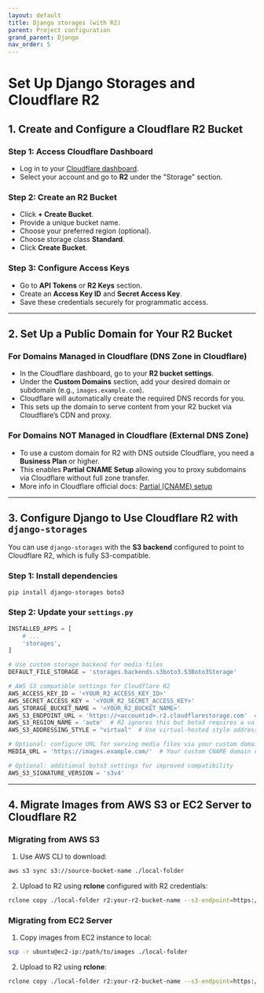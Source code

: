 ```yaml
---
layout: default
title: Django storages (with R2)
parent: Project configuration
grand_parent: Django
nav_order: 5
---
```


# Set Up Django Storages and Cloudflare R2

## 1. Create and Configure a Cloudflare R2 Bucket

### Step 1: Access Cloudflare Dashboard

* Log in to your [Cloudflare dashboard](https://dash.cloudflare.com).
* Select your account and go to **R2** under the "Storage" section.

### Step 2: Create an R2 Bucket

* Click **+ Create Bucket**.
* Provide a unique bucket name.
* Choose your preferred region (optional).
* Choose storage class **Standard**.
* Click **Create Bucket**.

### Step 3: Configure Access Keys

* Go to **API Tokens** or **R2 Keys** section.
* Create an **Access Key ID** and **Secret Access Key**.
* Save these credentials securely for programmatic access.

---

## 2. Set Up a Public Domain for Your R2 Bucket

### For Domains Managed in Cloudflare (DNS Zone in Cloudflare)

* In the Cloudflare dashboard, go to your **R2 bucket settings**.
* Under the **Custom Domains** section, add your desired domain or subdomain (e.g., `images.example.com`).
* Cloudflare will automatically create the required DNS records for you.
* This sets up the domain to serve content from your R2 bucket via Cloudflare’s CDN and proxy.

### For Domains NOT Managed in Cloudflare (External DNS Zone)

* To use a custom domain for R2 with DNS outside Cloudflare, you need a **Business Plan** or higher.
* This enables **Partial CNAME Setup** allowing you to proxy subdomains via Cloudflare without full zone transfer.
* More info in Cloudflare official docs:
  [Partial (CNAME) setup](https://developers.cloudflare.com/dns/zone-setups/partial-setup/)

---

## 3. Configure Django to Use Cloudflare R2 with `django-storages`

You can use `django-storages` with the **S3 backend** configured to point to Cloudflare R2, which is fully S3-compatible.

### Step 1: Install dependencies

```bash
pip install django-storages boto3
```

### Step 2: Update your `settings.py`

```python
INSTALLED_APPS = [
    # ...
    'storages',
]

# Use custom storage backend for media files
DEFAULT_FILE_STORAGE = 'storages.backends.s3boto3.S3Boto3Storage'

# AWS S3 compatible settings for Cloudflare R2
AWS_ACCESS_KEY_ID = '<YOUR_R2_ACCESS_KEY_ID>'
AWS_SECRET_ACCESS_KEY = '<YOUR_R2_SECRET_ACCESS_KEY>'
AWS_STORAGE_BUCKET_NAME = '<YOUR_R2_BUCKET_NAME>'
AWS_S3_ENDPOINT_URL = 'https://<accountid>.r2.cloudflarestorage.com'  # Replace <accountid>
AWS_S3_REGION_NAME = 'auto'  # R2 ignores this but boto3 requires a value
AWS_S3_ADDRESSING_STYLE = "virtual"  # Use virtual-hosted style addressing

# Optional: configure URL for serving media files via your custom domain (Cloudflare proxy)
MEDIA_URL = 'https://images.example.com/'  # Your custom CNAME domain configured in Cloudflare DNS

# Optional: additional boto3 settings for improved compatibility
AWS_S3_SIGNATURE_VERSION = 's3v4'
```

---

## 4. Migrate Images from AWS S3 or EC2 Server to Cloudflare R2

### Migrating from AWS S3

1. Use AWS CLI to download:

```bash
aws s3 sync s3://source-bucket-name ./local-folder
```

2. Upload to R2 using **rclone** configured with R2 credentials:

```bash
rclone copy ./local-folder r2:your-r2-bucket-name --s3-endpoint=https://<accountid>.r2.cloudflarestorage.com
```

### Migrating from EC2 Server

1. Copy images from EC2 instance to local:

```bash
scp -r ubuntu@ec2-ip:/path/to/images ./local-folder
```

2. Upload to R2 using **rclone**:

```bash
rclone copy ./local-folder r2:your-r2-bucket-name --s3-endpoint=https://<accountid>.r2.cloudflarestorage.com
```
